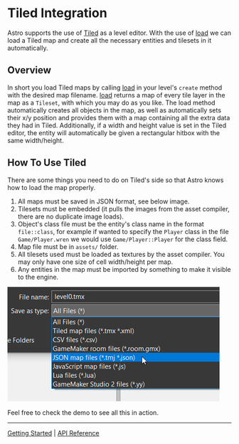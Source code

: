 # Tiled Integration
Astro supports the use of [Tiled](https://www.mapeditor.org/) as a level editor. With the
use of [load](./classes/Level.md#load) we can load a Tiled map and create all the necessary
entities and tilesets in it automatically.

## Overview
In short you load Tiled maps by calling [load](./classes/Level.md#load) in your level's `create`
method with the desired map filename. [load](./classes/Level.md#load) returns a map of every
tile layer in the map as a `Tileset`, with which you may do as you like. The load method
automatically creates all objects in the map, as well as automatically sets their x/y position and
provides them with a map containing all the extra data they had in Tiled. Additionally, if a width
and height value is set in the Tiled editor, the entity will automatically be given a rectangular
hitbox with the same width/height.

## How To Use Tiled
There are some things you need to do on Tiled's side so that Astro knows how to load the map
properly.
 
 1. All maps must be saved in JSON format, see below image.
 2. Tilesets must be embedded (it pulls the images from the asset compiler, there are no duplicate image
 loads).
 3. Object's class file must be the entity's class name in the format `file::class`, for example if
 wanted to specify the `Player` class in the file `Game/Player.wren` we would use `Game/Player::Player`
 for the class field.
 4. Map file must be in `assets/` folder.
 5. All tilesets used must be loaded as textures by the asset compiler. You may only have one size
 of cell width/height per map.
 6. Any entities in the map must be imported by something to make it visible to the engine.
 
![JSON](./filedropdown.png)

Feel free to check the demo to see all this in action.

-----------

[Getting Started](GettingStarted.md) | [API Reference](API.md)